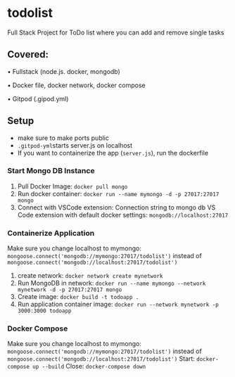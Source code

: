 # todolist
Full Stack Project for ToDo list where you can add and remove single tasks
## Covered:
•	Fullstack (node.js. docker, mongodb)

•	Docker file, docker network, docker compose

•	Gitpod (.gipod.yml)

## Setup
- make sure to make ports public
- `.gitpod-yml`starts server.js on localhost
- If you want to containerize the app (`server.js`), run the dockerfile

### Start Mongo DB Instance
1. Pull Docker Image: `docker pull mongo`
2. Run docker container: `docker run --name mymongo -d -p 27017:27017 mongo`
3. Connect with VSCode extension: Connection string to mongo db VS Code extension with default docker settings: `mongodb://localhost:27017`
   
### Containerize Application
Make sure you change localhost to mymongo: `mongoose.connect('mongodb://mymongo:27017/todolist')` instead of `mongoose.connect('mongodb://localhost:27017/todolist')`
1. create network: `docker network create mynetwork`
2. Run MongoDB in network:  `docker run --name mymongo --network mynetwork -d -p 27017:27017 mongo`
3. Create image: `docker build -t todoapp .`
4. Run application container image: `docker run --network mynetwork -p 3000:3000 todoapp`

### Docker Compose
Make sure you change localhost to mymongo: `mongoose.connect('mongodb://mymongo:27017/todolist')` instead of `mongoose.connect('mongodb://localhost:27017/todolist')`
Start: `docker-compose up --build`
Close: `docker-compose down`

